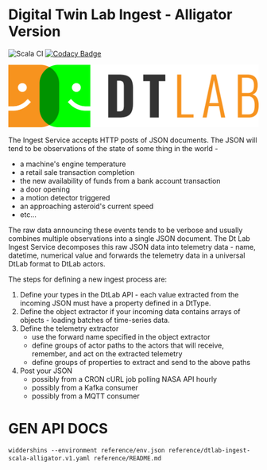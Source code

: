 # Digital Twin Lab Ingest - Alligator Version

![Scala CI](https://github.com/SoMind/dtlab-ingest-scala-alligator/workflows/Scala%20CI/badge.svg) [![Codacy Badge](https://api.codacy.com/project/badge/Grade/fa9464cb51a441b1bb53122e2c8ac9f5)](https://app.codacy.com/gh/SoMind/dtlab-ingest-scala-alligator?utm_source=github.com&utm_medium=referral&utm_content=SoMind/dtlab-ingest-scala-alligator&utm_campaign=Badge_Grade_Dashboard)

![alt text](docs/logo_cropped.png)

The Ingest Service accepts HTTP posts of JSON documents.  The JSON will
tend to be observations of the state of some thing in the world -

  * a machine's engine temperature
  * a retail sale transaction completion
  * the new availability of funds from a bank account transaction
  * a door opening
  * a motion detector triggered
  * an approaching asteroid's current speed
  * etc...

The raw data announcing these events tends to be verbose and usually
combines multiple observations into a single JSON document.  The Dt Lab Ingest
Service decomposes this raw JSON data into telemetry data - name, datetime,
numerical value and forwards the telemetry data in a universal DtLab format to
DtLab actors.

The steps for defining a new ingest process are:

1. Define your types in the DtLab API - each value extracted from the incoming JSON must have a property defined in a DtType.
2. Define the object extractor if your incoming data contains arrays of objects - loading batches of time-series data.
3. Define the telemetry extractor
    * use the forward name specified in the object extractor
    * define groups of actor paths to the actors that will receive, remember, and act on the extracted telemetry
    * define groups of properties to extract and send to the above paths
4. Post your JSON
    * possibly from a CRON cURL job polling NASA API hourly
    * possibly from a Kafka consumer
    * possibly from a MQTT consumer

# GEN API DOCS

```
widdershins --environment reference/env.json reference/dtlab-ingest-scala-alligator.v1.yaml reference/README.md
```
